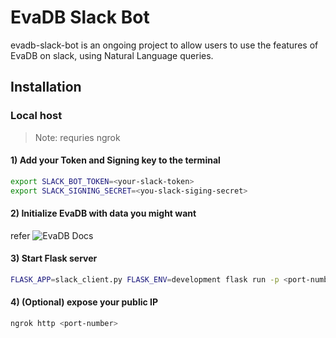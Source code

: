 # EvaDB Slack Bot
evadb-slack-bot is an ongoing project to allow users to use the features of EvaDB on slack, using Natural Language queries.
## Installation
### Local host
> Note: requries ngrok


#### 1) Add your Token and Signing key to the terminal
```bash
export SLACK_BOT_TOKEN=<your-slack-token>
export SLACK_SIGNING_SECRET=<you-slack-siging-secret>
```


#### 2) Initialize EvaDB with data you might want  
refer ![EvaDB Docs](https://evadb.readthedocs.io/en/stable/)  


#### 3) Start Flask server
```bash
FLASK_APP=slack_client.py FLASK_ENV=development flask run -p <port-number>
```

#### 4) (Optional) expose your public IP
```bash
ngrok http <port-number>
```
